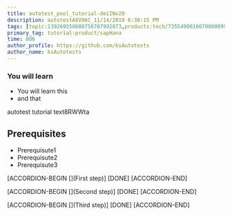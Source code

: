 ```yaml
---
title: autotest_pool_tutorial-deiINv2O
description: autotestA8V86C_11/14/2019 6:38:15 PM
tags: [topic:139269250608756787992873,products:tech/73554900100700000996,tutorial:experience/advanced]
primary_tag: tutorial:product/sapHana
time: 806
author_profile: https://github.com/ksAutotests
author_name: ksAutotests
---
```

### You will learn
- You will learn this
- and that

autotest tutorial text8RWWta

## Prerequisites
- Prerequisute1
- Prerequisute2
- Prerequisute3

[ACCORDION-BEGIN [](First step)]
[DONE]
[ACCORDION-END]

[ACCORDION-BEGIN [](Second step)]
[DONE]
[ACCORDION-END]

[ACCORDION-BEGIN [](Third step)]
[DONE]
[ACCORDION-END]


